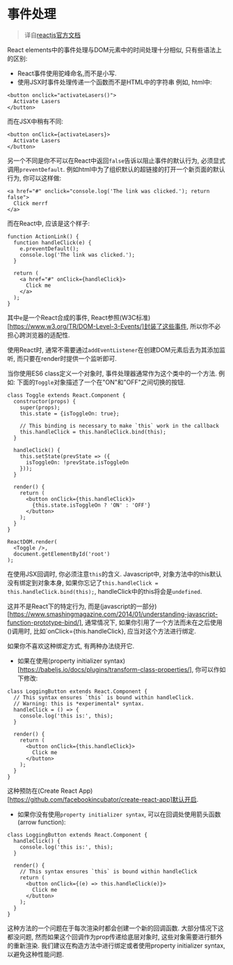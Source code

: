 # 事件处理
> 译自[reactjs官方文档](https://facebook.github.io/react/docs/handling-events.html)

React elements中的事件处理与DOM元素中的时间处理十分相似, 只有些语法上的区别:
* React事件使用驼峰命名,而不是小写. 
* 使用JSX时事件处理传递一个函数而不是HTML中的字符串
例如, html中:
```
<button onclick="activateLasers()">
  Activate Lasers
</button>
```
而在JSX中稍有不同:
```
<button onClick={activateLasers}>
  Activate Lasers
</button>
```

另一个不同是你不可以在React中返回`false`告诉以阻止事件的默认行为, 必须显式调用`preventDefault`. 例如html中为了组织默认的超链接的打开一个新页面的默认行为, 你可以这样做:
```
<a href="#" onclick="console.log('The link was clicked.'); return false">
  Click merrf
</a>
```
而在React中, 应该是这个样子:
```
function ActionLink() {
  function handleClick(e) {
    e.preventDefault();
    console.log('The link was clicked.');
  }

  return (
    <a href="#" onClick={handleClick}>
      Click me
    </a>
  );
}
```
其中`e`是一个React合成的事件, React参照(W3C标准)[https://www.w3.org/TR/DOM-Level-3-Events/]封装了这些事件, 所以你不必担心跨浏览器的适配性. 

使用React时, 通常不需要通过`addEventListener`在创建DOM元素后去为其添加监听, 而只要在render时提供一个监听即可.

当你使用ES6 class定义一个对象时, 事件处理器通常作为这个类中的一个方法. 例如: 下面的`Toggle`对象描述了一个在"ON"和"OFF"之间切换的按钮.
```
class Toggle extends React.Component {
  constructor(props) {
    super(props);
    this.state = {isToggleOn: true};

    // This binding is necessary to make `this` work in the callback
    this.handleClick = this.handleClick.bind(this);
  }

  handleClick() {
    this.setState(prevState => ({
      isToggleOn: !prevState.isToggleOn
    }));
  }

  render() {
    return (
      <button onClick={this.handleClick}>
        {this.state.isToggleOn ? 'ON' : 'OFF'}
      </button>
    );
  }
}

ReactDOM.render(
  <Toggle />,
  document.getElementById('root')
);
```

在使用JSX回调时, 你必须注意`this`的含义. Javascript中, 对象方法中的this默认没有绑定到对象本身, 如果你忘记了`this.handleClick = this.handleClick.bind(this);`, handleClick中的this将会是`undefined`. 

这并不是React下的特定行为, 而是(javascript的一部分)[https://www.smashingmagazine.com/2014/01/understanding-javascript-function-prototype-bind/], 通常情况下, 如果你引用了一个方法而未在之后使用()调用时, 比如`onClick={this.handleClick}, 应当对这个方法进行绑定. 

如果你不喜欢这种绑定方式, 有两种办法绕开它.
* 如果在使用(property initializer syntax)[https://babeljs.io/docs/plugins/transform-class-properties/], 你可以作如下修改:
```
class LoggingButton extends React.Component {
  // This syntax ensures `this` is bound within handleClick.
  // Warning: this is *experimental* syntax.
  handleClick = () => {
    console.log('this is:', this);
  }

  render() {
    return (
      <button onClick={this.handleClick}>
        Click me
      </button>
    );
  }
}
```
这种预防在(Create React App)[https://github.com/facebookincubator/create-react-app]默认开启.

* 如果你没有使用`property initializer syntax`, 可以在回调处使用箭头函数(arrow function):
```
class LoggingButton extends React.Component {
  handleClick() {
    console.log('this is:', this);
  }

  render() {
    // This syntax ensures `this` is bound within handleClick
    return (
      <button onClick={(e) => this.handleClick(e)}>
        Click me
      </button>
    );
  }
}
```
这种方法的一个问题在于每次渲染时都会创建一个新的回调函数. 大部分情况下这都没问题, 然而如果这个回调作为prop传递给底层对象时, 这些对象需要进行额外的重新渲染. 我们建议在构造方法中进行绑定或者使用property initializer syntax, 以避免这种性能问题.

